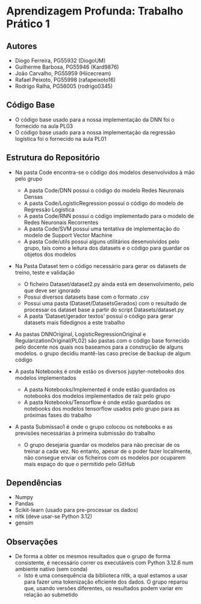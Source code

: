 # Aprendizagem Profunda: Trabalho Prático 1

## Autores

- Diogo Ferreira, PG55932 (DiogoUM)
- Guilherme Barbosa, PG55946 (Kard9876)
- João Carvalho, PG55959 (Hiicecream)
- Rafael Peixoto, PG55998 (rafapeixoto16)
- Rodrigo Ralha, PG56005 (rodrigo0345)

## Código Base

- O código base usado para a nossa implementação da DNN foi o fornecido na aula PL03
- O código base usado para a nossa implementação da regressão logística foi o fornecido na aula PL01

## Estrutura do Repositório

- Na pasta Code encontra-se o código dos modelos desenvolvidos à mão pelo grupo
  - A pasta Code/DNN possui o código do modelo Redes Neuronais Densas
  - A pasta Code/LogisticRegression possui o código do modelo de Regressão Logística
  - A pasta Code/RNN possui o código implementado para o modelo de Redes Neuronais Recorrentes
  - A pasta Code/SVM possui uma tentativa de implementação do modelo de Support Vector Machine
  - A pasta Code/utils possui alguns utilitários desenvolvidos pelo grupo, tais como a leitura dos datasets e o código para guardar os objetos dos modelos

- Na Pasta Dataset tem o código necessário para gerar os datasets de treino, teste e validação
  - O ficheiro Dataset/dataset2.py ainda está em desenvolvimento, pelo que deve ser ignorado
  - Possui diversos datasets base com o formato .csv
  - Possui uma pasta (Dataset/DatasetsGerados) com o resultado de processar os dataset base a partir do script Datasets/dataset.py
  - A pasta 'Dataset/gerador textos' possui o código para gerar datasets mais fidedignos a este trabalho

- As pastas DNNOriginal, LogisticRegressionOriginal e RegularizationOriginal(PL02) são pastas com o código base fornecido pelo docente nos quais nos baseamos para a construção de alguns modelos. o grupo decidiu mantê-las caso precise de backup de algum código

- A pasta Notebooks é onde estão os diversos jupyter-notebooks dos modelos implementados
  - A pasta Notebooks/Implemented é onde estão guardados os notebooks dos modelos implementados de raíz pelo grupo
  - A pasta Notebooks/Tensorflow é onde estão guardados os notebooks dos modelos tensorflow usados pelo grupo para as próximas fases do trabalho

- A pasta Submissao1 é onde o grupo colocou os notebooks e as previsões necessárias à primeira submissão do trabalho
  - O grupo desejaria guardar os modelos para não precisar de os treinar a cada vez. No entanto, apesar de o poder fazer localmente, não consegue enviar os ficheiros com os modelos por ocuparem mais espaço do que o permitido pelo GitHub

## Dependências

- Numpy
- Pandas
- Scikit-learn (usado para pre-processar os dados)
- nltk (deve usar-se Python 3.12)
- gensim

## Observações

- De forma a obter os mesmos resultados que o grupo de forma consistente, é necessário correr os executáveis com Python 3.12.6 num ambiente nativo (sem conda)
  - Isto é uma consequência da biblioteca nltk, a qual estamos a usar para fazer uma tokenização eficiente dos dados. O grupo reparou que, usando versões diferentes, os resultados podem variar em relação ao submetido
